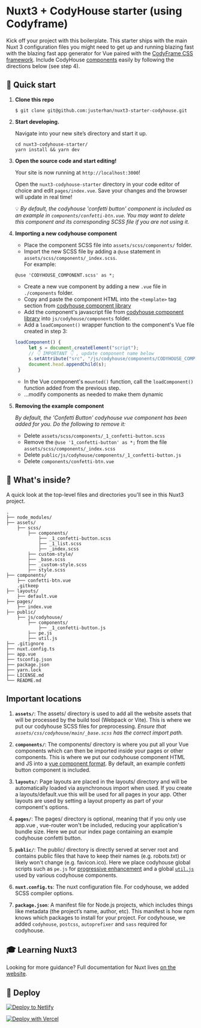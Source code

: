 # Nuxt3 + CodyHouse starter (using Codyframe)

Kick off your project with this boilerplate. This starter ships with the main Nuxt 3 configuration files you might need to get up and running blazing fast with the blazing fast app generator for Vue paired with the [CodyFrame CSS framework](https://codyhouse.co/ds/get-started). Include CodyHouse [components](https://codyhouse.co/ds/components) easily by following the directions below (see step 4).

## 🚀 Quick start

1.  **Clone this repo**

    ```shell
    $ git clone git@github.com:justerhan/nuxt3-starter-codyhouse.git
    ```

2.  **Start developing.**

    Navigate into your new site’s directory and start it up.

    ```shell
    cd nuxt3-codyhouse-starter/
    yarn install && yarn dev
    ```

3.  **Open the source code and start editing!**

    Your site is now running at `http://localhost:3000`!

    Open the `nuxt3-codyhouse-starter` directory in your code editor of choice and edit `pages/index.vue`. Save your changes and the browser will update in real time!

    💡 *By default, the codyhouse 'confetti button' component is included  as an example in `components/confetti-btn.vue`. You may want to delete this component and its corresponding SCSS file if you are not using it.*


4. **Importing a new codyhouse component**

   - Place the component SCSS file into `assets/scss/components/` folder.
   - Import the new SCSS file by adding a `@use` statement in `assets/scss/components/_index.scss`.
   <br />For example:
   ```
   @use 'CODYHOUSE_COMPONENT.scss' as *;
   ```
   - Create a new vue component by adding a new `.vue` file in `./components` folder.
   - Copy and paste the component HTML into the `<template>` tag section from [codyhouse component library](https://codyhouse.co/ds/components)
   - Add the component's javascript file from [codyhouse component library](https://codyhouse.co/ds/components) into `js/codyhouse/components` folder.
   - Add a `loadComponent()` wrapper function to the component's Vue file created in step 3:
   
   ```js
   loadComponent() {
        let s = document.createElement("script");
        // 👇 IMPORTANT 👇 , update component name below
        s.setAttribute("src", "/js/codyhouse/components/CODYHOUSE_COMPONENT.js");
        document.head.appendChild(s);
    }
    ```

   - In the Vue component's `mounted()` function, call the `loadComponent()` function added from the previous step.
   - ...modify components as needed to make them dynamic


5. **Removing the example component**

     *By default, the 'Confetti Button' codyhouse vue component has been added for you. Do the following to remove it:*

    - Delete `assets/scss/components/_1_confetti-button.scss`
    - Remove the `@use '1_confetti-button' as *;` from the file `assets/scss/components/_index.scss`
    - Delete `public/js/codyhouse/components/_1_confetti-button.js`
    - Delete `components/confetti-btn.vue`



## 🧐 What's inside?

A quick look at the top-level files and directories you'll see in this Nuxt3 project.

    .
    ├── node_modules/
    ├── assets/
        ├── scss/
            ├── components/
                ├── _1_confetti-button.scss
                ├── _1_list.scss
                ├── _index.scss    
            ├── custom-style/
            ├── _base.scss
            ├── _custom-style.scss
            ├── style.scss
    ├── components/
        ├── confetti-btn.vue
        .gitkeep 
    ├── layouts/
        ├── default.vue
    ├── pages/
        ├── index.vue
    ├── public/
        ├── js/codyhouse/
            ├── components/
                ├── _1_confetti-button.js
            ├── pe.js
            ├── util.js
    ├── .gitignore
    ├── nuxt.config.ts
    ├── app.vue
    ├── tsconfig.json
    ├── package.json
    ├── yarn.lock
    ├── LICENSE.md
    └── README.md

## Important locations

1.  **`assets/`**: The assets/ directory is used to add all the website assets that will be processed by the build tool (Webpack or Vite). This is where we put our codyhouse SCSS files for preprocessing. *Ensure that `assets/css/codyhouse/main/_base.scss` has the correct import path.*

2. **`components/`**: The components/ directory is where you put all your Vue components which can then be imported inside your pages or other components. This is where we put our codyhouse component HTML and JS into a [vue component format](https://codyhouse.co/blog/post/using-the-codyhouse-components-with-vue-jst). By default, an example confetti button component is included. 

3. **`layouts/`**: Page layouts are placed in the layouts/ directory and will be automatically loaded via asynchronous import when used. If you create a layouts/default.vue this will be used for all pages in your app. Other layouts are used by setting a layout property as part of your component's options.

4. **`pages/`**: The pages/ directory is optional, meaning that if you only use app.vue , vue-router won't be included, reducing your application's bundle size. Here we put our index page containing an example codyhouse confetti button.

5. **`public/`**: The public/ directory is directly served at server root and contains public files that have to keep their names (e.g. robots.txt) or likely won't change (e.g. favicon.ico). Here we place codyhouse global scripts such as `pe.js` for [progressive enhancement](https://codyhouse.co/ds/docs/components#progressive-enhancement) and a global [`util.js`](https://codyhouse.co/ds/docs/framework/js-utilities) used by various codyhouse components.   

6.  **`nuxt.config.ts`**: The nuxt configuration file. For codyhouse, we added SCSS compiler options.

7.  **`package.json`**: A manifest file for Node.js projects, which includes things like metadata (the project’s name, author, etc). This manifest is how npm knows which packages to install for your project. For codyhouse, we added `codyhouse`, `postcss`, `autoprefixer` and `sass` required for codyhouse.

## 🎓 Learning Nuxt3

Looking for more guidance? Full documentation for Nuxt lives [on the website](https://v3.nuxtjs.org/getting-started/introduction). 

## 💫 Deploy

[![Deploy to Netlify](https://www.netlify.com/img/deploy/button.svg)](https://app.netlify.com/start/deploy?repository=https://github.com/justerhan/nuxt3-starter-codyhouse)

[![Deploy with Vercel](https://vercel.com/button)](https://vercel.com/import/project?template=https://github.com/justerhan/nuxt3-starter-codyhouse)
